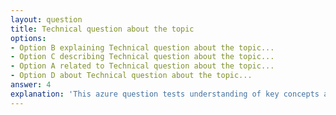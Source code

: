 ```yaml
---
layout: question
title: Technical question about the topic
options:
- Option B explaining Technical question about the topic...
- Option C describing Technical question about the topic...
- Option A related to Technical question about the topic...
- Option D about Technical question about the topic...
answer: 4
explanation: 'This azure question tests understanding of key concepts and best practices.'
---
```

